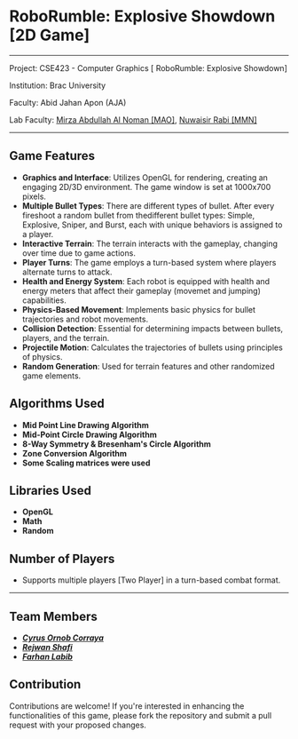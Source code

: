 
# RoboRumble: Explosive Showdown [2D Game]
---
Project: CSE423 - Computer Graphics [ RoboRumble: Explosive Showdown]

Institution: Brac University

Faculty: Abid Jahan Apon (AJA)

Lab Faculty:  [Mirza Abdullah Al Noman [MAO]](https://www.linkedin.com/in/mirza-noman/),  [Nuwaisir Rabi [MMN]](https://www.linkedin.com/in/nuwaisir-rabi-9a7515154/)

---

## Game Features
- **Graphics and Interface**: Utilizes OpenGL for rendering, creating an engaging 2D/3D environment. The game window is set at 1000x700 pixels.
- **Multiple Bullet Types**: There are different types of bullet. After every fireshoot a random bullet from thedifferent bullet types: Simple, Explosive, Sniper, and Burst, each with unique behaviors is assigned to a player. 
- **Interactive Terrain**: The terrain interacts with the gameplay, changing over time due to game actions.
- **Player Turns**: The game employs a turn-based system where players alternate turns to attack.
- **Health and Energy System**: Each robot is equipped with health and energy meters that affect their gameplay (movemet and jumping) capabilities.
- **Physics-Based Movement**: Implements basic physics for bullet trajectories and robot movements.
- **Collision Detection**: Essential for determining impacts between bullets, players, and the terrain.
- **Projectile Motion**: Calculates the trajectories of bullets using principles of physics.
- **Random Generation**: Used for terrain features and other randomized game elements.

## Algorithms Used
- **Mid Point Line Drawing Algorithm** 
-  **Mid-Point Circle Drawing Algorithm**
- **8-Way Symmetry & Bresenham's Circle Algorithm**  
- **Zone Conversion Algorithm**
- **Some Scaling matrices were used**
## Libraries Used
- **OpenGL**
- **Math**
- **Random**
## Number of Players
- Supports multiple players [Two Player] in a turn-based combat format.
---
## Team Members
- ***[Cyrus Ornob Corraya]([Facebook](https://www.facebook.com/cyrus.corraya))***
- ***[Rejwan Shafi ](https://www.linkedin.com/in/rejwan-shafi-905ba32a8/)***
- ***[Farhan Labib]([Facebook](https://www.facebook.com/profile.php?id=100010357119836))***
## Contribution
Contributions are welcome! If you're interested in enhancing the functionalities of this game, please fork the repository and submit a pull request with your proposed changes.


